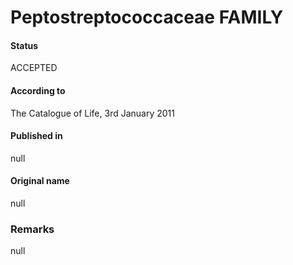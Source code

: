 Peptostreptococcaceae FAMILY
=======

#### Status
ACCEPTED

#### According to
The Catalogue of Life, 3rd January 2011

#### Published in
null

#### Original name
null

### Remarks
null